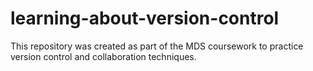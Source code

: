 # learning-about-version-control
This repository was created as part of the MDS coursework to practice version control and collaboration techniques.
